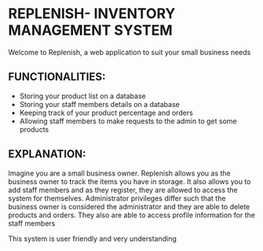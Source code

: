 # REPLENISH- INVENTORY MANAGEMENT SYSTEM


Welcome to Replenish, a web application to suit your small business needs

## FUNCTIONALITIES:
- Storing your product list on a database
- Storing your staff members details on a database
- Keeping track of your product percentage and orders
- Allowing staff members to make requests to the admin to get some products


## EXPLANATION:

Imagine you are a small business owner. Replenish allows you as the business owner to track the items you have in storage. 
It also allows you to add staff members and as they register, they are allowed to access the system for themselves. 
Administrator privileges differ such that the business owner is considered the administrator and they are able to delete products and orders.
They also are able to access profile information for the staff members

This system is user friendly and very understanding
